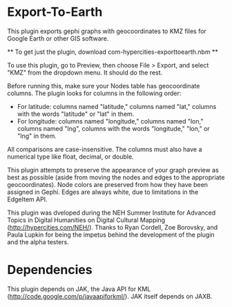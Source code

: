 Export-To-Earth
===============

This plugin exports gephi graphs with geocoordinates to KMZ files for Google Earth or other GIS software.

** To get just the plugin, download com-hypercities-exporttoearth.nbm **

To use this plugin, go to Preview, then choose File > Export, and select "KMZ" from the dropdown menu. It should do the rest.

Before running this, make sure your Nodes table has geocoordinate columns. The plugin looks for columns in the following order:
* For latitude: columns named "latitude," columns named "lat," columns with the words "latitude" or "lat" in them. 
* For longitude: columns named "longitude," columns named "lon," columns named "lng", columns with the words "longitude," "lon," or "lng" in them.

All comparisons are case-insensitive. The columns must also have a numerical type like float, decimal, or double.

This plugin attempts to preserve the appearance of your graph preview as best as possible (aside from moving the nodes and edges to the appropriate geocoordinates). Node colors are preserved from how they have been assigned in Gephi. Edges are always white, due to limitations in the EdgeItem API.

This plugin was dveloped during the NEH Summer Institute for Advanced Topics in Digital Humanities on Digital Cultural Mapping (http://hypercities.com/NEH/). Thanks to Ryan Cordell, Zoe Borovsky, and Paula Lupkin for being the impetus behind the development of the plugin and the alpha testers.


Dependencies
============

This plugin depends on JAK, the Java API for KML (http://code.google.com/p/javaapiforkml/). JAK itself depends on JAXB.